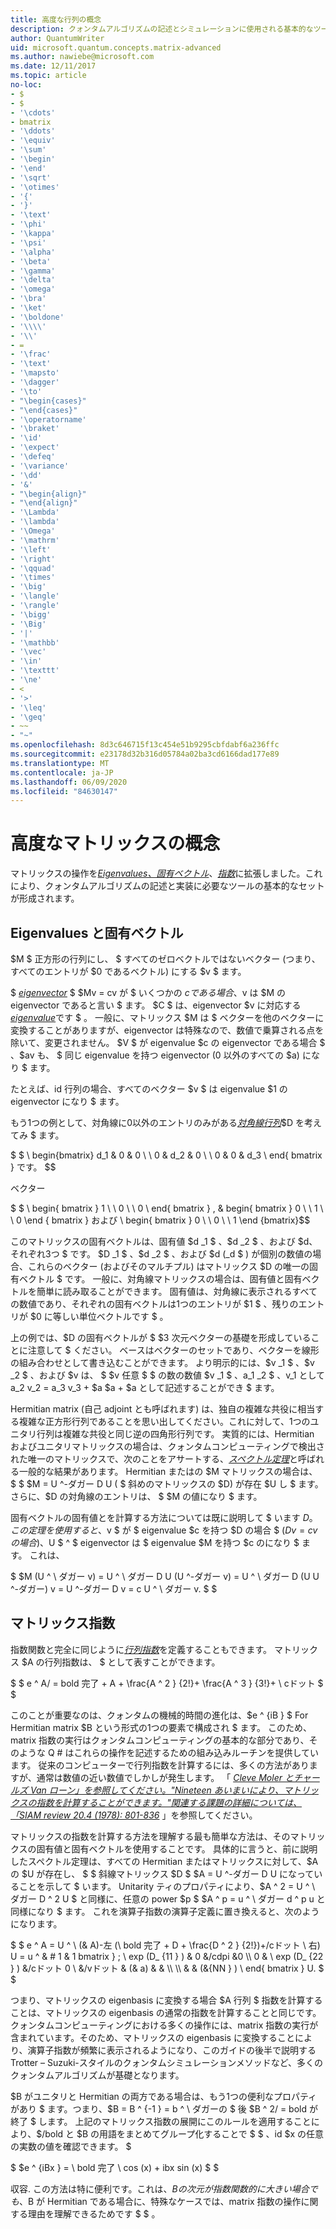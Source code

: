 ```yaml
---
title: 高度な行列の概念
description: クォンタムアルゴリズムの記述とシミュレーションに使用される基本的なツールである固有ベクトル、eigenvalues、および matrix 指数について説明します。
author: QuantumWriter
uid: microsoft.quantum.concepts.matrix-advanced
ms.author: nawiebe@microsoft.com
ms.date: 12/11/2017
ms.topic: article
no-loc:
- $
- $
- '\cdots'
- bmatrix
- '\ddots'
- '\equiv'
- '\sum'
- '\begin'
- '\end'
- '\sqrt'
- '\otimes'
- '{'
- '}'
- '\text'
- '\phi'
- '\kappa'
- '\psi'
- '\alpha'
- '\beta'
- '\gamma'
- '\delta'
- '\omega'
- '\bra'
- '\ket'
- '\boldone'
- '\\\\'
- '\\'
- =
- '\frac'
- '\text'
- '\mapsto'
- '\dagger'
- '\to'
- "\begin{cases}"
- "\end{cases}"
- '\operatorname'
- '\braket'
- '\id'
- '\expect'
- '\defeq'
- '\variance'
- '\dd'
- '&'
- "\begin{align}"
- "\end{align}"
- '\Lambda'
- '\lambda'
- '\Omega'
- '\mathrm'
- '\left'
- '\right'
- '\qquad'
- '\times'
- '\big'
- '\langle'
- '\rangle'
- '\bigg'
- '\Big'
- '|'
- '\mathbb'
- '\vec'
- '\in'
- '\texttt'
- '\ne'
- <
- '>'
- '\leq'
- '\geq'
- ~~
- "~"
ms.openlocfilehash: 8d3c646715f13c454e51b9295cbfdabf6a236ffc
ms.sourcegitcommit: e23178d32b316d05784a02ba3cd6166dad177e89
ms.translationtype: MT
ms.contentlocale: ja-JP
ms.lasthandoff: 06/09/2020
ms.locfileid: "84630147"
---
```

# <a name="advanced-matrix-concepts"></a>高度なマトリックスの概念 #

マトリックスの操作を[*Eigenvalues、固有ベクトル*](https://en.wikipedia.org/wiki/Eigenvalues_and_eigenvectors)、[*指数*](https://en.wikipedia.org/wiki/Matrix_exponential)に拡張しました。これにより、クォンタムアルゴリズムの記述と実装に必要なツールの基本的なセットが形成されます。

## <a name="eigenvalues-and-eigenvectors"></a>Eigenvalues と固有ベクトル ##

$M $ 正方形の行列にし、 $ すべてのゼロベクトルではないベクター (つまり、すべてのエントリが $0 であるベクトル) にする $v $ ます。

$ [*eigenvector*](https://en.wikipedia.org/wiki/Eigenvalues_and_eigenvectors) $ $Mv = cv が $ いくつかの $c である場合、$v は $M の eigenvector であると言い $ ます。 $C $ は、eigenvector $v に対応する[*eigenvalue*](https://en.wikipedia.org/wiki/Eigenvalues_and_eigenvectors)です $ 。 一般に、マトリックス $M は $ ベクターを他のベクターに変換することがありますが、eigenvector は特殊なので、数値で乗算される点を除いて、変更されません。 $V $ が eigenvalue $c の eigenvector である場合 $ 、$av も、 $ 同じ eigenvalue を持つ eigenvector (0 以外のすべての $a) になり $ ます。

たとえば、id 行列の場合、すべてのベクター $v $ は eigenvalue $1 の eigenvector になり $ ます。

もう1つの例として、対角線に0以外のエントリのみがある[*対角線行列*](https://en.wikipedia.org/wiki/Diagonal_matrix)$D を考えてみ $ ます。

$ $ \ begin{bmatrix}
d_1 & 0 & 0 \\ \\ 0 & d_2 & 0 \\ \\ 0 & 0 & d_3 \ end{ bmatrix } です。
$$

ベクター

$ $ \ begin{ bmatrix } 1 \\ \\ 0 \\ \\ 0 \ end{ bmatrix } , & begin{ bmatrix } 0 \\ \\ 1 \\ \\ 0 \end { bmatrix } および \ begin{ bmatrix } 0 \\ \\ 0 \\ \\ 1 \end {bmatrix}$$

このマトリックスの固有ベクトルは、固有値 $d _1 $ 、$d _2 $ 、および $d、それぞれ3つ $ です。 $D _1 $ 、$d _2 $ 、および $d (_d $ ) が個別の数値の場合、これらのベクター (およびそのマルチプル) はマトリックス $D の唯一の固有ベクトル $ です。 一般に、対角線マトリックスの場合は、固有値と固有ベクトルを簡単に読み取ることができます。 固有値は、対角線に表示されるすべての数値であり、それぞれの固有ベクトルは1つのエントリが $1 $ 、残りのエントリが $0 に等しい単位ベクトルです $ 。

上の例では、$D の固有ベクトルが $ $3 次元ベクターの基礎を形成していることに注意して $ ください。 ベースはベクターのセットであり、ベクターを線形の組み合わせとして書き込むことができます。 より明示的には、$v _1 $ 、$v _2 $ 、および $v は、 $ $v 任意 $ $ の数の数値 $v _1 $ 、a_1 _2 $ 、v_1 として a_2 v_2 = a_3 v_3 + $a $a + $a として記述することができ $ ます。

Hermitian matrix (自己 adjoint とも呼ばれます) は、独自の複雑な共役に相当する複雑な正方形行列であることを思い出してください。これに対して、1つのユニタリ行列は複雑な共役と同じ逆の四角形行列です。
実質的には、Hermitian およびユニタリマトリックスの場合は、クォンタムコンピューティングで検出された唯一のマトリックスで、次のことをアサートする、[*スペクトル定理*](https://en.wikipedia.org/wiki/Spectral_theorem)と呼ばれる一般的な結果があります。 Hermitian またはの $M マトリックスの場合は、 $ $ $M = U ^-ダガー D U ( $ 斜めのマトリックスの $D) が存在 $U し $ ます。 さらに、$D の対角線のエントリは、 $ $M の値になり $ ます。

固有ベクトルの固有値とを計算する方法については既に説明して $ います $D。 この定理を使用すると、$v $ が $ eigenvalue $c を持つ $D の場合 $ ($Dv = cv の場合)、$U $ ^ $ eigenvector は $ eigenvalue $M を持つ $c のになり $ ます。 これは、

$ $M (U ^ \ ダガー v) = U ^ \ ダガー D U (U ^-ダガー v) = U ^ \ ダガー D (U U ^-ダガー) v = U ^-ダガー D v = c U ^ \ ダガー v. $ $

## <a name="matrix-exponentials"></a>マトリックス指数
指数関数と完全に同じように[*行列指数*](https://en.wikipedia.org/wiki/Matrix_exponential)を定義することもできます。  マトリックス $A の行列指数は、 $ として表すことができます。

$ $ e ^ A/ = bold 完了 + A + \frac{A ^ 2 } {2!}+ \frac{A ^ 3 } {3!}+ \ cドット $ $

このことが重要なのは、クォンタムの機械的時間の進化は、$e ^ {iB } $ For Hermitian matrix $B という形式の1つの要素で構成され $ ます。  このため、matrix 指数の実行はクォンタムコンピューティングの基本的な部分であり、そのような Q # はこれらの操作を記述するための組み込みルーチンを提供しています。
従来のコンピューターで行列指数を計算するには、多くの方法がありますが、通常は数値の近い数値でしかしが発生します。  「 [*Cleve Moler とチャールズ Van ローン」を参照してください。"Nineteen あいまいにより、マトリックスの指数を計算することができます。"関連する課題の詳細については、「SIAM review 20.4 (1978): 801-836*](https://doi.org/10.1137/S00361445024180) 」を参照してください。

マトリックスの指数を計算する方法を理解する最も簡単な方法は、そのマトリックスの固有値と固有ベクトルを使用することです。  具体的に言うと、前に説明したスペクトル定理は、すべての Hermitian またはマトリックスに対して、$A の $U が存在し、 $ $ 斜線マトリックス $D $ $A = U ^-ダガー D U になっていることを示して $ います。 Unitarity ティのプロパティにより、$A ^ 2 = U ^ \ ダガー D ^ 2 U $ と同様に、任意の power $p $ $A ^ p = u ^ \ ダガー d ^ p u と同様になり $ ます。 これを演算子指数の演算子定義に置き換えると、次のようになります。

$ $ e ^ A = U ^ \ (& A)-左 (\ bold 完了 + D + \frac{D ^ 2 } {2!})+/cドット \ 右) U = u ^ & # 1 & 1 bmatrix } ; \ exp (D_ {11 } ) & 0 &/cdpi &0 \\\\ 0 & \ exp (D_ {22 } ) &/cドット 0 \ &/vドット & (& a) & & \\\\ \\\\ & & (&{NN } ) \ end{ bmatrix } U. $ $

つまり、マトリックスの eigenbasis に変換する場合 $A 行列 $ 指数を計算することは、マトリックスの eigenbasis の通常の指数を計算することと同じです。  クォンタムコンピューティングにおける多くの操作には、matrix 指数の実行が含まれています。そのため、マトリックスの eigenbasis に変換することにより、演算子指数が頻繁に表示されるようになり、このガイドの後半で説明する Trotter – Suzuki-スタイルのクォンタムシミュレーションメソッドなど、多くのクォンタムアルゴリズムが基礎となります。

$B がユニタリと Hermitian の両方である場合は、もう1つの便利なプロパティがあり $ ます。つまり、$B = B ^ {-1 } = b ^ \ ダガーの $ 後 $B ^ 2/ = bold が終了 $ します。 上記のマトリックス指数の展開にこのルールを適用することにより、$/bold と $B の用語をまとめてグループ化することで $ $ 、id $x の任意の実数の値を確認できます。 $

$ $e ^ {iBx } = \ bold 完了 \ cos (x) + ibx sin (x) $ $


収容. この方法は特に便利です。これは、$B の次元が指数関数的に大きい場合でも、$B が Hermitian である場合に、特殊なケースでは、matrix 指数の操作に関する理由を理解できるためです $ $ 。
